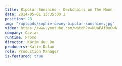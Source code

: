 ```yaml
---
title: Bipolar Sunshine - Deckchairs on The Moon
date: 2014-05-01 13:35:00 Z
position: 28
img: "/uploads/sophie-dewey-bipolar-sunshine.jpg"
video: https://www.youtube.com/watch?v=NUaPAf0uOwA
company: Caviar
runtime: Promo
director: Karim Huu Do
producers: Katie Dolan
role: Production Manager
is-featured: true
---
```


